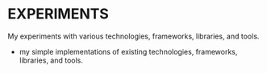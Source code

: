 # EXPERIMENTS

My experiments with various technologies, frameworks, libraries, and tools.
 - my simple implementations of existing technologies, frameworks, libraries, and tools.
